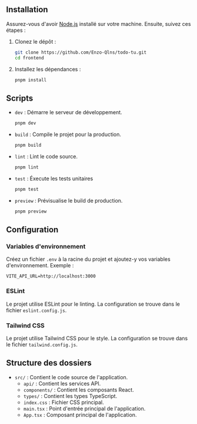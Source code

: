 
## Installation

Assurez-vous d'avoir [Node.js](https://nodejs.org/) installé sur votre machine. Ensuite, suivez ces étapes :

1. Clonez le dépôt :
    ```sh
    git clone https://github.com/Enzo-Qlns/todo-tu.git
    cd frontend
    ```

2. Installez les dépendances :
    ```sh
    pnpm install
    ```

## Scripts

- `dev` : Démarre le serveur de développement.
    ```sh
    pnpm dev
    ```

- `build` : Compile le projet pour la production.
    ```sh
    pnpm build
    ```

- `lint` : Lint le code source.
    ```sh
    pnpm lint
    ```

- `test` : Éxecute les tests unitaires
    ```sh
    pnpm test
    ```

- `preview` : Prévisualise le build de production.
    ```sh
    pnpm preview
    ```

## Configuration

### Variables d'environnement

Créez un fichier `.env` à la racine du projet et ajoutez-y vos variables d'environnement. Exemple :
```
VITE_API_URL=http://localhost:3000
```


### ESLint

Le projet utilise ESLint pour le linting. La configuration se trouve dans le fichier `eslint.config.js`.

### Tailwind CSS

Le projet utilise Tailwind CSS pour le style. La configuration se trouve dans le fichier `tailwind.config.js`.

## Structure des dossiers

- `src/` : Contient le code source de l'application.
  - `api/` : Contient les services API.
  - `components/` : Contient les composants React.
  - `types/` : Contient les types TypeScript.
  - `index.css` : Fichier CSS principal.
  - `main.tsx` : Point d'entrée principal de l'application.
  - `App.tsx` : Composant principal de l'application.